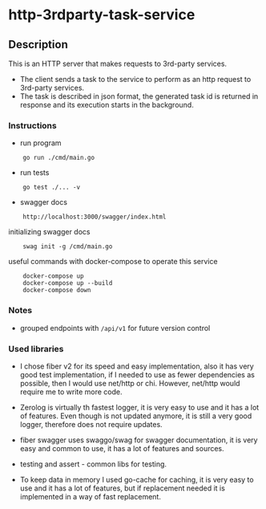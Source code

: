 # http-3rdparty-task-service

## Description

This is an HTTP server that makes requests to 3rd-party services.

* The client sends a task to the service to perform as an http request to 3rd-party services.
* The task is described in json format, the generated task id is returned in response and
its execution starts in the background.

### Instructions
* run program
```
    go run ./cmd/main.go
```


* run tests
```
    go test ./... -v
```

* swagger docs
```
    http://localhost:3000/swagger/index.html
```
initializing swagger docs
```
    swag init -g /cmd/main.go

```

useful commands  with docker-compose to operate this service
```
    docker-compose up
    docker-compose up --build
    docker-compose down
```


### Notes

* grouped endpoints with `/api/v1` for future version control

### Used libraries

* I chose fiber v2 for its speed and easy implementation, also it has very good test implementation, if I needed to use as fewer dependencies as possible, then I would use net/http or chi.
However, net/http would require me to write more code.

* Zerolog is virtually th fastest logger, it is very easy to use and it has a lot of features. Even though is not updated anymore, it is still a very good logger, therefore does not require updates.

* fiber swagger uses swaggo/swag for swagger documentation, it is very easy and common to use, it has a lot of features and sources.

* testing and assert - common libs for testing.

* To keep data in memory I used go-cache for caching, it is very easy to use and it has a lot of features, but if replacement needed it is implemented in a way of fast replacement.
